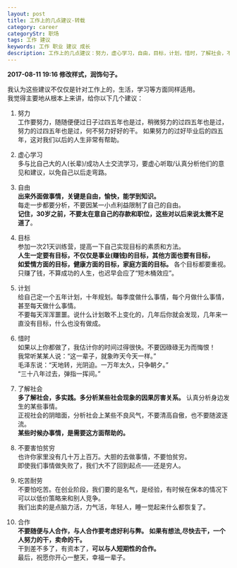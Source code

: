 ```yaml
---
layout: post
title: 工作上的几点建议-转载
category: career
categoryStr: 职场 
tags: 工作 建议
keywords: 工作 职业 建议 成长
description: 工作上的几点建议：努力，虚心学习，自由，目标，计划，惜时，了解社会，不要害怕贫穷，吃苦耐闹，合作。
---
```


**2017-08-11 19:16 修改样式，润饰句子。**

我认为这些建议不仅仅是针对工作上的，生活，学习等方面同样适用。  
我觉得主要地从根本上来讲，给你以下几个建议：

1. 努力   
工作要努力，随随便便过日子过四五年也是过，稍微努力的过四五年也是过，努力的过四五年也是过，何不努力好好的干。
如果努力的过好毕业后的四五年，这对我们以后的人生非常有帮助。

2. 虚心学习  
多与比自己大的人(长辈)/成功人士交流学习，要虚心听取/认真分析他们的意见和建议，以免自己以后走弯路。

3. 自由  
**出来外面做事情，关键是自由，愉快，能学到知识。**  
每走一步都要分析，不要因某一小点利益限制了自己的自由。    
**记住，30岁之前，不要太在意自己的存款和职位，这些对以后来说太微不足道了**。  

4. 目标  
参加一次21天训练营，提高一下自己实现目标的素质和方法。  
**人生一定要有目标，不仅仅是事业(赚钱)的目标，其他方面也要有目标，  
如爱情方面的目标，健康方面的目标，家庭方面的目标。** 各个目标都要重视。  
只赚了钱，不算成功的人生，也迟早会应了“短木桶效应”。  

5. 计划  
给自己定一个五年计划，十年规划。每季度做什么事情，每个月做什么事情，甚至每天做什么事情。  
不要每天浑浑噩噩。说什么计划敢不上变化的，几年后你就会发现，几年来一直没有目标，什么也没有做成。  

6. 惜时  
如果以上你都做了，我估计你的时间过得很快。不要因碌碌无为而悔恨！  
我常听某某人说：“这一辈子，就象昨天今天一样。”  
毛泽东说：“天地转，光阴迫。一万年太久，只争朝夕。”  
“三十八年过去，弹指一挥间。”  

7. 了解社会  
**多了解社会，多实践。多分析某些社会现象的因果厉害关系。** 认真分析身边发生的某些事情。  
正视社会的阴暗面，分析社会上某些不良风气，不要清高自傲，也不要随波逐流。  
**某些时候办事情，是需要这方面帮助的。**

8. 不要害怕贫穷  
也许你家里没有几十万上百万。大胆的去做事情，不要怕贫穷。  
即使我们事情做失败了，我们大不了回到起点——还是穷人。  

9. 吃苦耐劳  
不要怕吃苦。在创业阶段，我们要的是名气，是经验，有时候在保本的情况下可以以低价策略来和别人竞争。  
我们出卖的是点脑力活，力气活，年轻人，睡一觉起来什么都恢复了。  

10. 合作  
**不要随便与人合作，与人合作要考虑好利与弊。** **如果有想法,尽快去干，一个人努力的干，卖命的干。**   
干到差不多了，有资本了，**可以与人短期性的合作。**   
最后，祝愿你开心一整天，幸福一辈子。  
